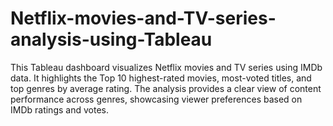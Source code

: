 # Netflix-movies-and-TV-series-analysis-using-Tableau
This Tableau dashboard visualizes Netflix movies and TV series using IMDb data. It highlights the Top 10 highest-rated movies, most-voted titles, and top genres by average rating. The analysis provides a clear view of content performance across genres, showcasing viewer preferences based on IMDb ratings and votes.
